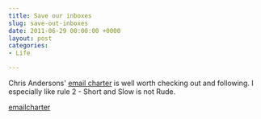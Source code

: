 ```yaml
---
title: Save our inboxes
slug: save-out-inboxes
date: 2011-06-29 00:00:00 +0000
layout: post
categories: 
- Life

---
```

Chris Andersons' [email charter][emailcharter] is well worth checking out and following. I especially like rule 2 - Short and Slow is not Rude.
   
[emailcharter][emailcharter]

[emailcharter]: http://www.emailcharter.org/

